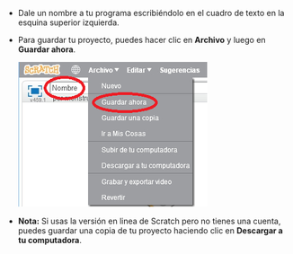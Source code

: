 + Dale un nombre a tu programa escribiéndolo en el cuadro de texto en la esquina superior izquierda.

+ Para guardar tu proyecto, puedes hacer clic en **Archivo** y luego en **Guardar ahora**.
    
    ![captura de pantalla](images/save.png)

+ **Nota:** Si usas la versión en linea de Scratch pero no tienes una cuenta, puedes guardar una copia de tu proyecto haciendo clic en **Descargar a tu computadora**.